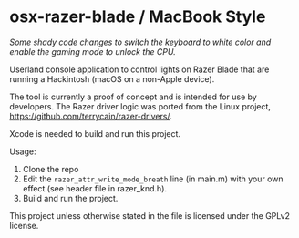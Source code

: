 # osx-razer-blade / MacBook Style

*Some shady code changes to switch the keyboard to white color and enable the gaming mode to unlock the CPU.*

Userland console application to control lights on Razer Blade that are running a Hackintosh (macOS on a non-Apple device).

The tool is currently a proof of concept and is intended for use by developers. The Razer driver logic was ported from the Linux project, https://github.com/terrycain/razer-drivers/.

Xcode is needed to build and run this project.

Usage:
1. Clone the repo
2. Edit the `razer_attr_write_mode_breath` line (in main.m) with your own effect (see header file in razer_knd.h).
3. Build and run the project.

This project unless otherwise stated in the file is licensed under the GPLv2 license.
